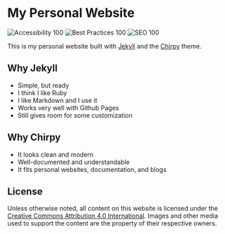 # My Personal Website

![Accessibility 100](https://img.shields.io/badge/Accessibility-100-brightgreen)
![Best Practices 100](https://img.shields.io/badge/Best%20Practices-100-brightgreen)
![SEO 100](https://img.shields.io/badge/SEO-100-brightgreen)

This is my personal website built with [Jekyll](https://jekyllrb.com/) and the [Chirpy](https://github.com/cotes2020/jekyll-theme-chirpy) theme.

## Why Jekyll

- Simple, but ready
- I think I like Ruby
- I like Markdown and I use it
- Works very well with Github Pages
- Still gives room for some customization

## Why Chirpy

- It looks clean and modern
- Well-documented and understandable
- It fits personal websites, documentation, and blogs

## License

Unless otherwise noted, all content on this website is licensed under the [Creative Commons Attribution 4.0 International](LICENSE). Images and other media used to support the content are the property of their respective owners.